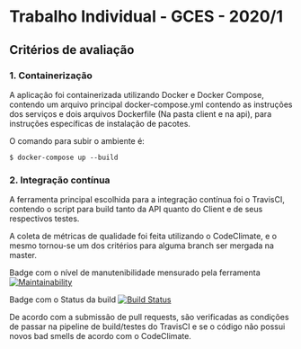 # Trabalho Individual - GCES - 2020/1

## Critérios de avaliação

### 1. Containerização

A aplicação foi containerizada utilizando Docker e Docker Compose, contendo um arquivo principal docker-compose.yml contendo as instruções dos serviços e dois arquivos Dockerfile (Na pasta client e na api), para instruções específicas de instalação de pacotes.

O comando para subir o ambiente é:

    $ docker-compose up --build


### 2. Integração contínua

A ferramenta principal escolhida para a integração contínua foi o TravisCI, contendo o script para build tanto da API quanto do Client e de seus respectivos testes.

A coleta de métricas de qualidade foi feita utilizando o CodeClimate, e o mesmo tornou-se um dos critérios para alguma branch ser mergada na master.

Badge com o nível de manutenibilidade mensurado pela ferramenta
[![Maintainability](https://api.codeclimate.com/v1/badges/87d3e9ee6d535eb5d8bf/maintainability)](https://codeclimate.com/github/WillAllmeida/Trabalho-Individual-2020-1/maintainability)

Badge com o Status da build
[![Build Status](https://travis-ci.org/WillAllmeida/Trabalho-Individual-2020-1.svg?branch=master)](https://travis-ci.org/WillAllmeida/Trabalho-Individual-2020-1)


De acordo com a submissão de pull requests, são verificadas as condições de passar na pipeline de build/testes do TravisCI e se o código não possui novos bad smells de acordo com o CodeClimate.
